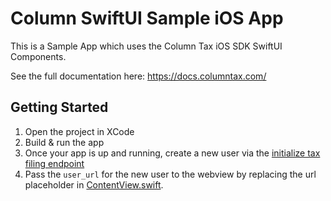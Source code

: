 # Column SwiftUI Sample iOS App

This is a Sample App which uses the Column Tax iOS SDK SwiftUI Components.

See the full documentation here: https://docs.columntax.com/

## Getting Started

1. Open the project in XCode
1. Build & run the app
1. Once your app is up and running, create a new user via the [initialize tax filing endpoint](https://docs.columntax.com/reference/express-initialize-tax-filing)
1. Pass the `user_url` for the new user to the webview by replacing
the url placeholder in [ContentView.swift](https://github.com/column-tax/column-ios-sample/blob/main/column-ios/ContentView.swift#L3).
